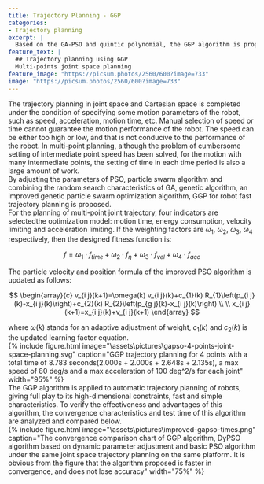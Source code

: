 ```yaml
---
title: Trajectory Planning - GGP
categories:
- Trajectory planning
excerpt: |
  Based on the GA-PSO and quintic polynomial, the GGP algorithm is proposed, and applied to the trajectory planning of robot arms.
feature_text: |
  ## Trajectory planning using GGP
  Multi-points joint space planning
feature_image: "https://picsum.photos/2560/600?image=733"
image: "https://picsum.photos/2560/600?image=733"
---
```


The trajectory planning in joint space and Cartesian space is completed under the condition of specifying some motion parameters of the robot, such as speed, acceleration, motion time, etc. Manual selection of speed or time cannot guarantee the motion performance of the robot. The speed can be either too high or low, and that is not conducive to the performance of the robot. In multi-point planning, although the problem of cumbersome setting of intermediate point speed has been solved, for the motion with many intermediate points, the setting of time in each time period is also a large amount of work.   
By adjusting the parameters of PSO, particle swarm algorithm and combining the random search characteristics of GA, genetic algorithm, an improved genetic particle swarm optimization algorithm, GGP for robot fast trajectory planning is proposed.  
For the planning of multi-point joint trajectory, four indicators are selectedthe optimization model: motion time, energy consumption, velocity limiting and acceleration limiting. If the weighting factors are $\omega_1$, $\omega_2$, $\omega_3$, $\omega_4$ respectively, then the designed fitness function is:  

$$
f=\omega_{1} \cdot f_{time} +\omega_{2} \cdot f_{\eta}+\omega_{3} \cdot f_{vel}+\omega_{4} \cdot f_{acc}
$$

The particle velocity and position formula of the improved PSO algorithm is updated as follows:  

$$
\begin{array}{c}
v_{i j}(k+1)=\omega(k) v_{i j}(k)+c_{1}(k) R_{1}\left(p_{i j}(k)-x_{i j}(k)\right)+c_{2}(k) R_{2}\left(p_{g j}(k)-x_{i j}(k)\right) \\ \\
x_{i j}(k+1)=x_{i j}(k)+v_{i j}(k+1)
\end{array}
$$

where $\omega(k)$ stands for an adaptive adjustment of weight, $c_{1}(k)$ and $c_{2}(k)$ is the updated learning factor equation.  
{% include figure.html image="\assets\pictures\gapso-4-points-joint-space-planning.svg" caption="GGP trajectory planning for 4 points with a total time of 8.783 seconds(2.000s + 2.000s + 2.648s + 2.135s), a max speed of 80 deg/s and a max acceleration of 100 deg^2/s for each joint" width="95%" %}  
The GGP algorithm is applied to automatic trajectory planning of robots, giving full play to its high-dimensional constraints, fast and simple characteristics. To verify the effectiveness and advantages of this algorithm, the convergence characteristics and test time of this algorithm are analyzed and compared below.  
{% include figure.html image="\assets\pictures\improved-gapso-times.png" caption="The convergence comparison chart of GGP algorithm, DyPSO algorithm based on dynamic parameter adjustment and basic PSO algorithm under the same joint space trajectory planning on the same platform. It is obvious from the figure that the algorithm proposed is faster in convergence, and does not lose accuracy" width="75%" %}  